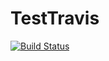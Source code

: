# TestTravis

[![Build Status](https://travis-ci.org/Andrejeff/TestTravis.svg?branch=master)](https://travis-ci.org/Andrejeff/TestTravis)
